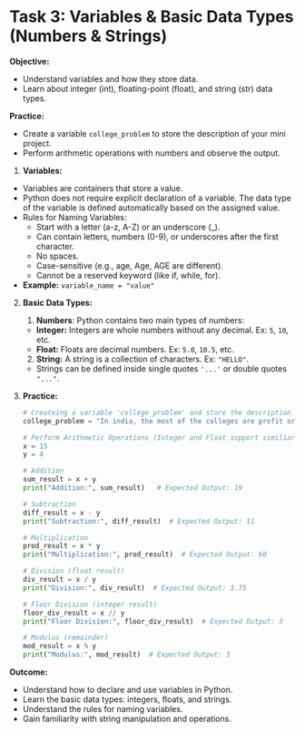 # Task 3: Variables & Basic Data Types (Numbers & Strings)

**Objective:**
- Understand variables and how they store data.
- Learn about integer (int), floating-point (float), and string (str) data types.

**Practice:**
- Create a variable `college_problem` to store the description of your mini project.
- Perform arithmetic operations with numbers and observe the output.

1. **Variables:** 
- Variables are containers that store a value.
- Python does not require explicit declaration of a variable. The data type of the variable is defined automatically based on the assigned value.
- Rules for Naming Variables:
    - Start with a letter (a-z, A-Z) or an underscore (_).
    - Can contain letters, numbers (0-9), or underscores after the first character.
    - No spaces.
    - Case-sensitive (e.g., age, Age, AGE are different).
    - Cannot be a reserved keyword (like if, while, for).
- **Example:** `variable_name = "value"`

2. **Basic Data Types:**
    1. **Numbers**: Python contains two main types of numbers:
    - **Integer:** Integers are whole numbers without any decimal. Ex: `5`, `10`, etc.
    - **Float:** Floats are decimal numbers. Ex: `5.0`, `10.5`, etc.
    2. **String:** A string is a collection of characters. Ex: `"HELLO"`.
    - Strings can be defined inside single quotes `'...'` or double quotes `"..."`.

3. **Practice:**
    ```python
    # Createing a variable 'college_problem' and store the description of mini project.
    college_problem = "In india, the most of the colleges are profit oriented and do not have focus on the learning. This mini project help us to solve this problem."

    # Perform Arithmetic Operations (Integer and Float support similiar operations but if you mix integer with float then hte ouput automatically turn into float)
    x = 15
    y = 4 

    # Addition
    sum_result = x + y
    print("Addition:", sum_result)   # Expected Output: 19

    # Subtraction
    diff_result = x - y
    print("Subtraction:", diff_result)  # Expected Output: 11

    # Multiplication
    prod_result = x * y
    print("Multiplication:", prod_result)  # Expected Output: 60

    # Division (float result)
    div_result = x / y
    print("Division:", div_result)  # Expected Output: 3.75

    # Floor Division (integer result)
    floor_div_result = x // y
    print("Floor Division:", floor_div_result)  # Expected Output: 3

    # Modulus (remainder)
    mod_result = x % y
    print("Modulus:", mod_result)  # Expected Output: 3
    ```

**Outcome:**
- Understand how to declare and use variables in Python.
- Learn the basic data types: integers, floats, and strings.
- Understand the rules for naming variables.
- Gain familiarity with string manipulation and operations.
